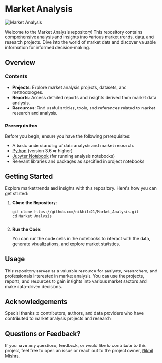 # Market Analysis

![Market Analysis](https://img.shields.io/badge/Market%20Analysis-Insights-blue.svg)

Welcome to the Market Analysis repository! This repository contains comprehensive analysis and insights into various market trends, data, and research projects. Dive into the world of market data and discover valuable information for informed decision-making.

## Overview

### Contents

- **Projects**: Explore market analysis projects, datasets, and methodologies.
- **Reports**: Access detailed reports and insights derived from market data analysis.
- **Resources**: Find useful articles, tools, and references related to market research and analysis.

### Prerequisites

Before you begin, ensure you have the following prerequisites:

- A basic understanding of data analysis and market research.
- [Python](https://www.python.org/downloads/) (version 3.6 or higher)
- [Jupyter Notebook](https://jupyter.org/install) (for running analysis notebooks)
- Relevant libraries and packages as specified in project notebooks

## Getting Started

Explore market trends and insights with this repository. Here's how you can get started:

1. **Clone the Repository**:

   ```shell
   git clone https://github.com/nikhilm21/Market_Analysis.git
   cd Market_Analysis


2. **Run the Code**:

    You can run the code cells in the notebooks to interact with the data, generate visualizations, and explore market statistics.

## Usage 

This repository serves as a valuable resource for analysts, researchers, and professionals interested in market analysis. You can use the projects, reports, and resources to gain insights into various market sectors and make data-driven decisions.

## Acknowledgements

Special thanks to contributors, authors, and data providers who have contributed to market analysis projects and research

## Questions or Feedback?

If you have any questions, feedback, or would like to contribute to this project, feel free to open an issue or reach out to the project owner, [Nikhil Mishra](https://github.com/nikhilm21).

